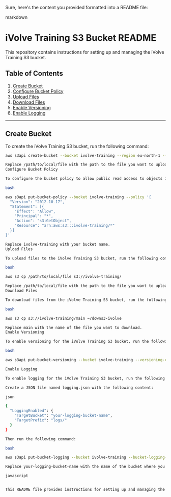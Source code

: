 
Sure, here's the content you provided formatted into a README file:

markdown

# iVolve Training S3 Bucket README

This repository contains instructions for setting up and managing the iVolve Training S3 bucket.

## Table of Contents

1. [Create Bucket](#create-bucket)
2. [Configure Bucket Policy](#configure-bucket-policy)
3. [Upload Files](#upload-files)
4. [Download Files](#download-files)
5. [Enable Versioning](#enable-versioning)
6. [Enable Logging](#enable-logging)

---

## Create Bucket

To create the iVolve Training S3 bucket, run the following command:

```bash
aws s3api create-bucket --bucket ivolve-training --region eu-north-1 --create-bucket-configuration LocationConstraint=eu-north-1

Replace /path/to/local/file with the path to the file you want to upload and ivolve-training with your desired bucket name.
Configure Bucket Policy

To configure the bucket policy to allow public read access to objects in the bucket, run the following command:

bash

aws s3api put-bucket-policy --bucket ivolve-training --policy '{
  "Version": "2012-10-17",
  "Statement": [{
    "Effect": "Allow",
    "Principal": "*",
    "Action": "s3:GetObject",
    "Resource": "arn:aws:s3:::ivolve-training/*"
  }]
}'

Replace ivolve-training with your bucket name.
Upload Files

To upload files to the iVolve Training S3 bucket, run the following command:

bash

aws s3 cp /path/to/local/file s3://ivolve-training/

Replace /path/to/local/file with the path to the file you want to upload.
Download Files

To download files from the iVolve Training S3 bucket, run the following command:

bash

aws s3 cp s3://ivolve-training/main ~/downs3-ivolve

Replace main with the name of the file you want to download.
Enable Versioning

To enable versioning for the iVolve Training S3 bucket, run the following command:

bash

aws s3api put-bucket-versioning --bucket ivolve-training --versioning-configuration Status=Enabled

Enable Logging

To enable logging for the iVolve Training S3 bucket, run the following command:

Create a JSON file named logging.json with the following content:

json

{
  "LoggingEnabled": {
    "TargetBucket": "your-logging-bucket-name",
    "TargetPrefix": "logs/"
  }
}

Then run the following command:

bash

aws s3api put-bucket-logging --bucket ivolve-training --bucket-logging-status file://logging.json

Replace your-logging-bucket-name with the name of the bucket where you want to store logs.

javascript


This README file provides instructions for setting up and managing the iVolve Training S3 bucket. You can save it as a markdown file (e.g., `README.md`) in your repository.

